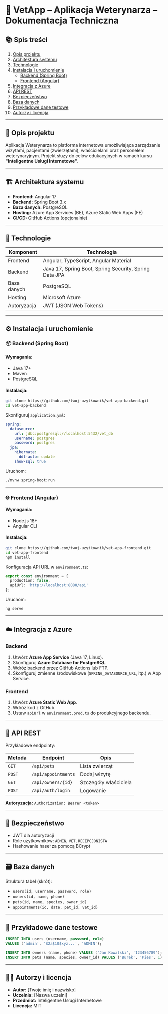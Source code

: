 # 🐾 VetApp – Aplikacja Weterynarza – Dokumentacja Techniczna

## 📚 Spis treści
1. [Opis projektu](#opis-projektu)
2. [Architektura systemu](#architektura-systemu)
3. [Technologie](#technologie)
4. [Instalacja i uruchomienie](#instalacja-i-uruchomienie)
    - [Backend (Spring Boot)](#backend-spring-boot)
    - [Frontend (Angular)](#frontend-angular)
5. [Integracja z Azure](#integracja-z-azure)
6. [API REST](#api-rest)
7. [Bezpieczeństwo](#bezpieczeństwo)
8. [Baza danych](#baza-danych)
9. [Przykładowe dane testowe](#przykładowe-dane-testowe)
10. [Autorzy i licencja](#autorzy-i-licencja)

---

## 🐶 Opis projektu

Aplikacja Weterynarza to platforma internetowa umożliwiająca zarządzanie wizytami, pacjentami (zwierzętami), właścicielami oraz personelem weterynaryjnym. Projekt służy do celów edukacyjnych w ramach kursu **"Inteligentne Usługi Internetowe"**.

---

## 🏗 Architektura systemu

- **Frontend:** Angular 17
- **Backend:** Spring Boot 3.x
- **Baza danych:** PostgreSQL
- **Hosting:** Azure App Services (BE), Azure Static Web Apps (FE)
- **CI/CD:** GitHub Actions (opcjonalnie)

---

## 🧰 Technologie

| Komponent | Technologia |
|----------|-------------|
| Frontend | Angular, TypeScript, Angular Material |
| Backend | Java 17, Spring Boot, Spring Security, Spring Data JPA |
| Baza danych | PostgreSQL |
| Hosting | Microsoft Azure |
| Autoryzacja | JWT (JSON Web Tokens) |

---

## ⚙️ Instalacja i uruchomienie

### 📦 Backend (Spring Boot)

#### Wymagania:
- Java 17+
- Maven
- PostgreSQL

#### Instalacja:

```bash
git clone https://github.com/twoj-uzytkownik/vet-app-backend.git
cd vet-app-backend
```

Skonfiguruj `application.yml`:

```yaml
spring:
  datasource:
    url: jdbc:postgresql://localhost:5432/vet_db
    username: postgres
    password: postgres
  jpa:
    hibernate:
      ddl-auto: update
    show-sql: true
```

Uruchom:

```bash
./mvnw spring-boot:run
```

---

### 🌐 Frontend (Angular)

#### Wymagania:
- Node.js 18+
- Angular CLI

#### Instalacja:

```bash
git clone https://github.com/twoj-uzytkownik/vet-app-frontend.git
cd vet-app-frontend
npm install
```

Konfiguracja API URL w `environment.ts`:

```ts
export const environment = {
  production: false,
  apiUrl: 'http://localhost:8080/api'
};
```

Uruchom:

```bash
ng serve
```

---

## ☁️ Integracja z Azure

### Backend
1. Utwórz **Azure App Service** (Java 17, Linux).
2. Skonfiguruj **Azure Database for PostgreSQL**.
3. Wdróż backend przez GitHub Actions lub FTP.
4. Skonfiguruj zmienne środowiskowe (`SPRING_DATASOURCE_URL`, itp.) w App Service.

### Frontend
1. Utwórz **Azure Static Web App**.
2. Wdróż kod z GitHub.
3. Ustaw `apiUrl` w `environment.prod.ts` do produkcyjnego backendu.

---

## 🔗 API REST

Przykładowe endpointy:

| Metoda | Endpoint | Opis |
|--------|----------|------|
| `GET` | `/api/pets` | Lista zwierząt |
| `POST` | `/api/appointments` | Dodaj wizytę |
| `GET` | `/api/owners/{id}` | Szczegóły właściciela |
| `POST` | `/api/auth/login` | Logowanie |

**Autoryzacja:** `Authorization: Bearer <token>`

---

## 🔐 Bezpieczeństwo

- JWT dla autoryzacji
- Role użytkowników: `ADMIN`, `VET`, `RECEPCJONISTA`
- Hashowanie haseł za pomocą BCrypt

---

## 🗃️ Baza danych

Struktura tabel (skrót):

- `users(id, username, password, role)`
- `owners(id, name, phone)`
- `pets(id, name, species, owner_id)`
- `appointments(id, date, pet_id, vet_id)`

---

## 🧪 Przykładowe dane testowe

```sql
INSERT INTO users (username, password, role)
VALUES ('admin', '$2a$10$xyz...', 'ADMIN');

INSERT INTO owners (name, phone) VALUES ('Jan Kowalski', '123456789');
INSERT INTO pets (name, species, owner_id) VALUES ('Burek', 'Pies', 1);
```

---

## 👨‍💻 Autorzy i licencja

- **Autor:** [Twoje imię i nazwisko]
- **Uczelnia:** [Nazwa uczelni]
- **Przedmiot:** Inteligentne Usługi Internetowe
- **Licencja:** MIT
